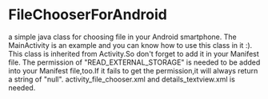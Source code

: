 # FileChooserForAndroid
a simple java class for choosing file in your Android smartphone.
The MainActivity is an example and you can know how to use this class in it :).
This class is inherited from Activity.So don't forget to add it in your Manifest file.
The permission of "READ_EXTERNAL_STORAGE" is needed to be added into your Manifest file,too.If it fails to get the permission,it will always return a string of "null".
activity_file_chooser.xml and details_textview.xml is needed.
